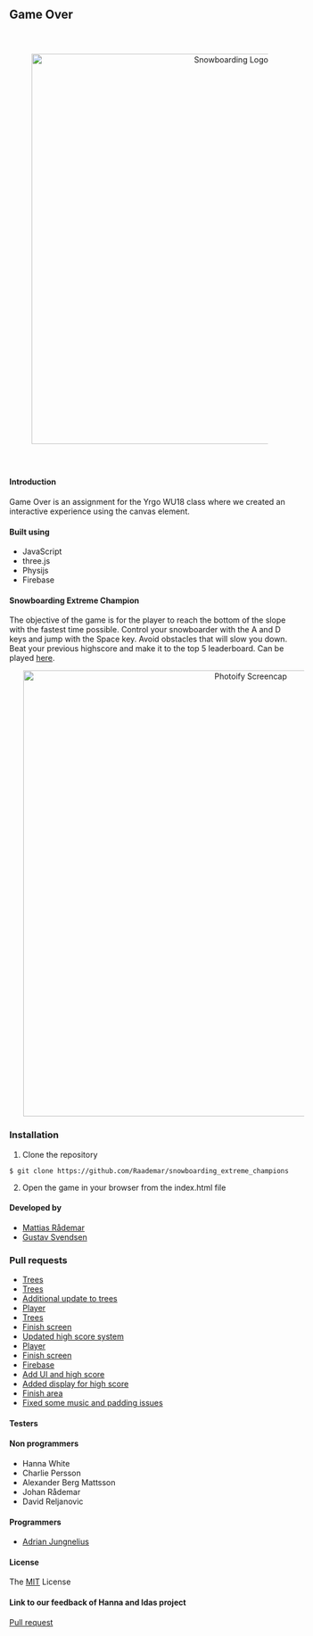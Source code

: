 ## Game Over

<p style="padding: 40px;" align="center">
    <img alt="Snowboarding Logo" title="Snowboarding"
    src="https://i.imgur.com/VWRv4GF.png" width="700">
</p>

#### Introduction

Game Over is an assignment for the Yrgo WU18 class where we created an interactive experience using the canvas element.

#### Built using

- JavaScript
- three.js
- Physijs
- Firebase

#### Snowboarding Extreme Champion

The objective of the game is for the player to reach the bottom of the slope with the fastest time possible. Control your snowboarder with the A and D keys and jump with the Space key. Avoid obstacles that will slow you down. Beat your previous highscore and make it to the top 5 leaderboard. Can be played [here](https://sec.netlify.com/).

<p align="center">
    <img style="margin:0 25px" alt="Photoify Screencap" title="Screencap"
    src="https://i.imgur.com/0krZwAA.jpg" width="800">
</p>

### Installation

1. Clone the repository

```
$ git clone https://github.com/Raademar/snowboarding_extreme_champions
```

2. Open the game in your browser from the index.html file

#### Developed by

- [Mattias Rådemar](https://github.com/Raademar)
- [Gustav Svendsen](https://github.com/gsvendsen)

### Pull requests

- [Trees](https://github.com/Raademar/snowboarding_extreme_champions/pull/1)
- [Trees](https://github.com/Raademar/snowboarding_extreme_champions/pull/2)
- [Additional update to trees](https://github.com/Raademar/snowboarding_extreme_champions/pull/3)
- [Player](https://github.com/Raademar/snowboarding_extreme_champions/pull/4)
- [Trees](https://github.com/Raademar/snowboarding_extreme_champions/pull/5)
- [Finish screen](https://github.com/Raademar/snowboarding_extreme_champions/pull/6)
- [Updated high score system](https://github.com/Raademar/snowboarding_extreme_champions/pull/7)
- [Player](https://github.com/Raademar/snowboarding_extreme_champions/pull/8)
- [Finish screen](https://github.com/Raademar/snowboarding_extreme_champions/pull/9)
- [Firebase](https://github.com/Raademar/snowboarding_extreme_champions/pull/10)
- [Add UI and high score](https://github.com/Raademar/snowboarding_extreme_champions/pull/11)
- [Added display for high score](https://github.com/Raademar/snowboarding_extreme_champions/pull/12)
- [Finish area](https://github.com/Raademar/snowboarding_extreme_champions/pull/13)
- [Fixed some music and padding issues](https://github.com/Raademar/snowboarding_extreme_champions/pull/14)

#### Testers

#### Non programmers

- Hanna White
- Charlie Persson
- Alexander Berg Mattsson
- Johan Rådemar
- David Reljanovic

#### Programmers

- [Adrian Jungnelius](https://github.com/AdrianJung)


#### License

The [MIT](https://github.com/Raademar/snowboarding_extreme_champions/blob/readme/LICENSE) License

#### Link to our feedback of Hanna and Idas project

[Pull request](https://github.com/hannaell/GameOver/pull/35)
